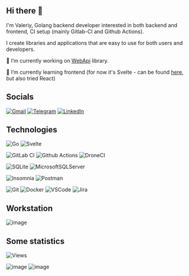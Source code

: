 ## Hi there 👋

I'm Valeriy, Golang backend developer interested in both backend and frontend, CI setup (mainly Gitlab-CI and Github Actions).

I create libraries and applications that are easy to use for both users and developers.

🔭 I’m currently working on [WebApi](https://github.com/KlyuchnikovV/webapi) library.

🌱 I’m currently learning frontend (for now it's Svelte - can be found [here](https://github.com/KlyuchnikovV/edicode), but also tried React)



## Socials

[![Gmail](https://img.shields.io/badge/Gmail-D14836?style=for-the-badge&logo=gmail&logoColor=white)](mailto:valeriy.v.klyuchnikov@gmail.com)
[![Telegram](https://img.shields.io/badge/Telegram-2CA5E0?style=for-the-badge&logo=telegram&logoColor=white)](https://t.me/barneyxd)
[![LinkedIn](https://img.shields.io/badge/LinkedIn-0077B5?style=for-the-badge&logo=linkedin&logoColor=white)](https://www.linkedin.com/in/klyuchnikovv/?locale=en_US)

## Technologies

![Go](https://img.shields.io/badge/Go-00ADD8?style=for-the-badge&logo=go&logoColor=white)
![Svelte](https://img.shields.io/badge/Svelte-4A4A55?style=for-the-badge&logo=svelte&logoColor=FF3E00)

![GitLab CI](https://img.shields.io/badge/gitlab%20ci-%23181717.svg?style=for-the-badge&logo=gitlab&logoColor=white)
![Github Actions](https://img.shields.io/badge/GitHub_Actions-2088FF?style=for-the-badge&logo=github-actions&logoColor=white)
![DroneCI](https://img.shields.io/badge/Drone_CI-212121?style=for-the-badge&logo=drone&logoColor=white)

![SQLite](https://img.shields.io/badge/sqlite-%2307405e.svg?style=for-the-badge&logo=sqlite&logoColor=white)
![MicrosoftSQLServer](https://img.shields.io/badge/Microsoft%20SQL%20Sever-CC2927?style=for-the-badge&logo=microsoft%20sql%20server&logoColor=white)

![Insomnia](https://img.shields.io/badge/Insomnia-5849be?style=for-the-badge&logo=Insomnia&logoColor=white)
![Postman](https://img.shields.io/badge/Postman-FF6C37?style=for-the-badge&logo=Postman&logoColor=white)

![Git](https://img.shields.io/badge/GIT-E44C30?style=for-the-badge&logo=git&logoColor=white)
![Docker](https://img.shields.io/badge/docker-%230db7ed.svg?style=for-the-badge&logo=docker&logoColor=white)
![VSCode](https://img.shields.io/badge/Visual_Studio_Code-0078D4?style=for-the-badge&logo=visual%20studio%20code&logoColor=white)
![Jira](https://img.shields.io/badge/Jira-0052CC?style=for-the-badge&logo=Jira&logoColor=white)



## Workstation

![image](https://img.shields.io/badge/Apple-MacBook_Pro_14"-999999?style=for-the-badge&logo=apple&logoColor=white)

## Some statistics

![Views](https://komarev.com/ghpvc/?username=KlyuchnikovV&style=for-the-badge)

![image](https://github-readme-stats.vercel.app/api?username=KlyuchnikovV&theme=blue-green)
![image](https://github-readme-stats.vercel.app/api/top-langs/?username=KlyuchnikovV&theme=blue-green)

<!--
**KlyuchnikovV/KlyuchnikovV** is a ✨ _special_ ✨ repository because its `README.md` (this file) appears on your GitHub profile.

Here are some ideas to get you started:

- 🔭 I’m currently working on ...
- 🌱 I’m currently learning ...
- 👯 I’m looking to collaborate on ...
- 🤔 I’m looking for help with ...
- 💬 Ask me about ...
- 📫 How to reach me: ...
- 😄 Pronouns: ...
- ⚡ Fun fact: ...
-->

